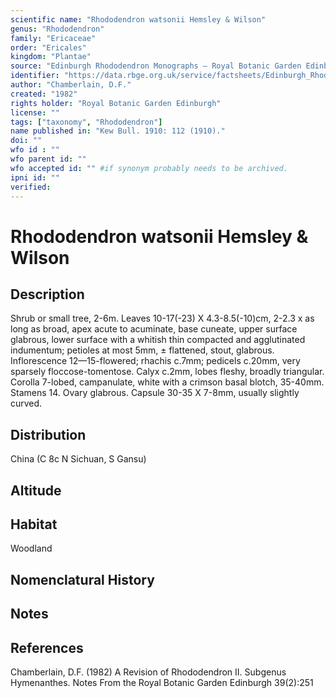 ```yaml
---
scientific name: "Rhododendron watsonii Hemsley & Wilson"
genus: "Rhododendron"
family: "Ericaceae"
order: "Ericales"
kingdom: "Plantae"
source: "Edinburgh Rhododendron Monographs – Royal Botanic Garden Edinburgh"
identifier: "https://data.rbge.org.uk/service/factsheets/Edinburgh_Rhododendron_Monographs.xhtml"
author: "Chamberlain, D.F."
created: "1982"
rights holder: "Royal Botanic Garden Edinburgh"
license: ""
tags: ["taxonomy", "Rhododendron"]
name published in: "Kew Bull. 1910: 112 (1910)."
doi: ""
wfo id : ""
wfo parent id: ""
wfo accepted id: "" #if synonym probably needs to be archived.                      
ipni id: ""
verified:
---
```


                       

# Rhododendron watsonii Hemsley & Wilson

## Description
Shrub or small tree, 2-6m. Leaves 10-17(-23) X 4.3-8.5(-10)cm, 2-2.3 x as long as broad, apex acute to acuminate, base cuneate, upper surface glabrous, lower surface with a whitish thin compacted and agglutinated indumentum; petioles at most 5mm, ± flattened, stout, glabrous. Inflorescence 12—15-flowered; rhachis c.7mm; pedicels c.20mm, very sparsely floccose-tomentose. Calyx c.2mm, lobes fleshy, broadly triangular. Corolla 7-lobed, campanulate, white with a crimson basal blotch, 35-40mm. Stamens 14. Ovary glabrous. Capsule 30-35 X 7-8mm, usually slightly curved.

## Distribution
China (C 8c N Sichuan, S Gansu)

## Altitude


## Habitat
Woodland

## Nomenclatural History

                       
## Notes


## References

Chamberlain, D.F. (1982) A Revision of Rhododendron II. Subgenus Hymenanthes. Notes From the Royal Botanic Garden Edinburgh 39(2):251
